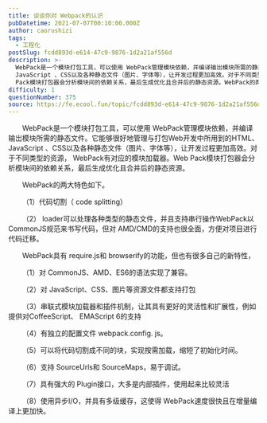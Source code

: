 ```yaml
---
title: 谈谈你对 Webpack的认识
pubDatetime: 2021-07-07T00:10:00.000Z
author: caorushizi
tags:
  - 工程化
postSlug: fcdd893d-e614-47c9-9876-1d2a21af556d
description: >-
  WebPack是一个模块打包工具，可以使用 WebPack管理模块依赖，并编译输岀模块所需的静态文件。它能够很好地管理与打包Web开发中所用到的HTML、
  JavaScript 、CSS以及各种静态文件（图片、字体等），让开发过程更加高效。对于不同类型的资源， WebPack有对应的模块加载器。Web
  Pack模块打包器会分析模块间的依赖关系，最后生成优化且合并后的静态资源。WebPack的两大特
difficulty: 1
questionNumber: 375
source: https://fe.ecool.fun/topic/fcdd893d-e614-47c9-9876-1d2a21af556d
---
```


<p style="text-align:start;text-indent:2em;">WebPack是一个模块打包工具，可以使用 WebPack管理模块依赖，并编译输岀模块所需的静态文件。它能够很好地管理与打包Web开发中所用到的HTML、 JavaScript 、CSS以及各种静态文件（图片、字体等），让开发过程更加高效。对于不同类型的资源， WebPack有对应的模块加载器。Web Pack模块打包器会分析模块间的依赖关系，最后生成优化且合并后的静态资源。</p><p style="text-align:start;text-indent:2em;">WebPack的两大特色如下。</p><p style="text-align:start;text-indent:2em;">（1）代码切割（ code splitting）</p><p style="text-align:start;text-indent:2em;">（2） loader可以处理各种类型的静态文件，并且支持串行操作WebPack以 CommonJS规范来书写代码，但对 AMD/CMD的支持也很全面，方便对项目进行代码迁移。</p><p style="text-align:start;text-indent:2em;">WebPack具有 require.js和 browserify的功能，但也有很多自己的新特性，</p><p style="text-align:start;text-indent:2em;">（1）对 CommonJS、AMD、ES6的语法实现了兼容。</p><p style="text-align:start;text-indent:2em;">（2）对 JavaScript、CSS、图片等资源文件都支持打包</p><p style="text-align:start;text-indent:2em;">（3）串联式模块加载器和插件机制，让其具有更好的灵活性和扩展性，例如提供对CoffeeScript、 EMAScript 6的支持</p><p style="text-align:start;text-indent:2em;">（4）有独立的配置文件 webpack.config. js。</p><p style="text-align:start;text-indent:2em;">（5）可以将代码切割成不同的块，实现按需加载，缩短了初始化时间。</p><p style="text-align:start;text-indent:2em;">（6）支持 SourceUrls和 SourceMaps，易于调试。</p><p style="text-align:start;text-indent:2em;">（7）具有强大的 Plugin接口，大多是内部插件，使用起来比较灵活</p><p style="text-align:start;text-indent:2em;">（8）使用异步I/O，并具有多级缓存，这使得 WebPack速度很快且在增量编译上更加快。</p>
